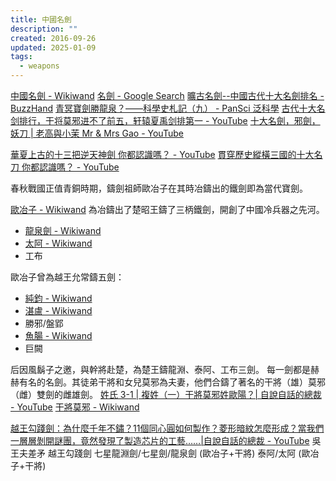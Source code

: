 ```yaml
---
title: 中國名劍
description: ""
created: 2016-09-26
updated: 2025-01-09
tags:
  - weapons
---
```


[中國名劍 - Wikiwand](https://www.wikiwand.com/zh/中國名劍)
[名劍 - Google Search](https://www.google.com.hk/search?q=名劍)
[曠古名劍--中國古代十大名劍排名 - BuzzHand](http://www.buzzhand.com/post_217805.html)
[青冥寶劍勝龍泉？——科學史札記（九） - PanSci 泛科學](https://pansci.asia/archives/100748)
[古代十大名剑排行，干将莫邪进不了前五，轩辕夏禹剑排第一 - YouTube](https://www.youtube.com/watch?v=6MS-uw_KmH8)
[十大名劍，邪劍，妖刀 | 老高與小茉 Mr & Mrs Gao - YouTube](https://www.youtube.com/watch?v=qmQr2Epo_ZQ)

[華夏上古的十三把逆天神劍 你都認識嗎？ - YouTube](https://www.youtube.com/watch?v=P7MryCTGEp4)
[貫穿歷史縱橫三國的十大名刀 你都認識嗎？ - YouTube](https://www.youtube.com/watch?v=5A0UYD76LWA)

春秋戰國正值青銅時期，鑄劍祖師歐冶子在其時冶鑄出的鐵劍即為當代寶劍。

[歐冶子 - Wikiwand](https://www.wikiwand.com/zh/%E6%AC%A7%E5%86%B6%E5%AD%90) 為冶鑄出了楚昭王鑄了三柄鐵劍，開創了中國冷兵器之先河。

- [龍泉劍 - Wikiwand](https://www.wikiwand.com/zh/%E9%BE%8D%E6%B3%89%E5%8A%8D)
- [太阿 - Wikiwand](https://www.wikiwand.com/zh/%E5%A4%AA%E9%98%BF)
- 工布

歐冶子曾為越王允常鑄五劍：

- [純鈞 - Wikiwand](https://www.wikiwand.com/zh/%E7%BA%AF%E9%92%A7)
- [湛盧 - Wikiwand](https://www.wikiwand.com/zh/%E6%B9%9B%E5%8D%A2)
- 勝邪/盤郢
- [魚腸 - Wikiwand](https://www.wikiwand.com/zh/%E9%B1%BC%E8%82%A0)
- 巨闕

后因風鬍子之邀，與幹將赴楚，為楚王鑄龍淵、泰阿、工布三劍。 每一劍都是赫赫有名的名劍。其徒弟干將和女兒莫邪為夫妻，他們合鑄了著名的干將（雄）莫邪（雌）雙劍的雌雄劍。
[姓氏 3-1 | 複姓（一）干將莫邪姓歐陽？| 自說自話的總裁 - YouTube](https://www.youtube.com/watch?v=u1efQRFL3CI&list=PLD3Ywi8n56O6WdwULxUsed6411ZudHwe5&index=17)
[干將莫邪 - Wikiwand](https://www.wikiwand.com/zh/%E5%B9%B2%E5%B0%87%E8%8E%AB%E9%82%AA)

[越王勾踐劍：為什麼千年不鏽？11個同心圓如何製作？菱形暗紋怎麼形成？當我們一層層剝開謎團，竟然發現了製造芯片的工藝……|自說自話的總裁 - YouTube](https://www.youtube.com/watch?v=MkR-JKNDzD0)
吳王夫差矛
越王勾踐劍
七星龍淵劍/七星劍/龍泉劍 (歐冶子+干將)
泰阿/太阿 (歐冶子+干將)
